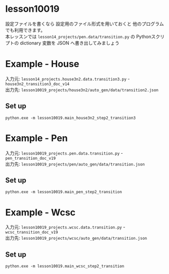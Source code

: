 # lesson10019

設定ファイルを書くなら 設定用のファイル形式を用いておくと 他のプログラムでも利用できます。  
本レッスンでは `lesson14_projects/pen.data/transition.py` の Pythonスクリプトの dictionary 変数を JSON へ書き出してみましょう  

# Example - House

入力元: `lesson14_projects.house3n2.data.transition3.py` - `house3n2_transition3_doc_v14`  
出力先: `lesson10019_projects/house3n2/auto_gen/data/transition2.json`  

## Set up

```shell
python.exe -m lesson10019.main_house3n2_step2_transition3
```

# Example - Pen

入力元: `lesson10019_projects.pen.data.transition.py` - `pen_transition_doc_v19`  
出力先: `lesson10019_projects/pen/auto_gen/data/transition.json`  

## Set up

```shell
python.exe -m lesson10019.main_pen_step2_transition
```

# Example - Wcsc

入力元: `lesson10019_projects.wcsc.data.transition.py` - `wcsc_transition_doc_v19`  
出力先: `lesson10019_projects/wcsc/auto_gen/data/transition.json`  

## Set up

```shell
python.exe -m lesson10019.main_wcsc_step2_transition
```
